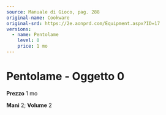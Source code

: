```yaml
---
source: Manuale di Gioco, pag. 288
original-name: Cookware
original-srd: https://2e.aonprd.com/Equipment.aspx?ID=17
versions:
  - name: Pentolame
    level: 0
    price: 1 mo
---
```


# Pentolame - Oggetto 0

**Prezzo** 1 mo

**Mani** 2; **Volume** 2
